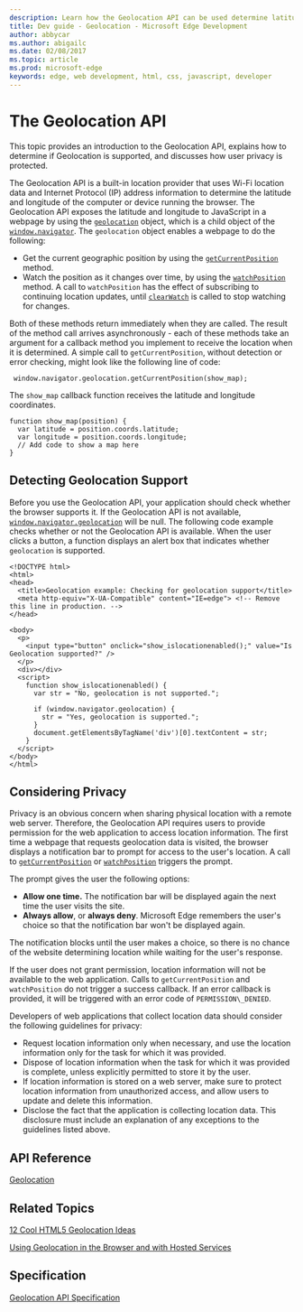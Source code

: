---description: Learn how the Geolocation API can be used determine latitude and longitude on the computer or device running the browser.
title: Dev guide - Geolocation - Microsoft Edge Development
author: abbycar
ms.author: abigailc
ms.date: 02/08/2017
ms.topic: article
ms.prod: microsoft-edge
keywords: edge, web development, html, css, javascript, developer
---# The Geolocation APIThis topic provides an introduction to the Geolocation API, explains how to determine if Geolocation is supported, and discusses how user privacy is protected.The Geolocation API is a built-in location provider that uses Wi-Fi location data and Internet Protocol (IP) address information to determine the latitude and longitude of the computer or device running the browser. The Geolocation API exposes the latitude and longitude to JavaScript in a webpage by using the [`geolocation`](https://msdn.microsoft.com/library/gg593041.aspx) object, which is a child object of the [`window.navigator`](https://msdn.microsoft.com/library/ms535867.aspx). The `geolocation` object enables a webpage to do the following:-   Get the current geographic position by using the [`getCurrentPosition`](https://msdn.microsoft.com/library/gg593067.aspx) method.-   Watch the position as it changes over time, by using the [`watchPosition`](https://msdn.microsoft.com/library/gg593068(v=vs.85).aspx) method. A call to `watchPosition` has the effect of subscribing to continuing location updates, until [`clearWatch`](https://msdn.microsoft.com/library/gg593066.aspx) is called to stop watching for changes.Both of these methods return immediately when they are called. The result of the method call arrives asynchronously - each of these methods take an argument for a callback method you implement to receive the location when it is determined.A simple call to `getCurrentPosition`, without detection or error checking, might look like the following line of code:```JS window.navigator.geolocation.getCurrentPosition(show_map);```The `show_map` callback function receives the latitude and longitude coordinates.```JSfunction show_map(position) {  var latitude = position.coords.latitude;  var longitude = position.coords.longitude;  // Add code to show a map here}```## Detecting Geolocation SupportBefore you use the Geolocation API, your application should check whether the browser supports it. If the Geolocation API is not available, [`window.navigator.geolocation`](https://msdn.microsoft.com/library/gg593041.aspx) will be null. The following code example checks whether or not the Geolocation API is available. When the user clicks a button, a function displays an alert box that indicates whether `geolocation` is supported.```JS<!DOCTYPE html><html><head>  <title>Geolocation example: Checking for geolocation support</title>  <meta http-equiv="X-UA-Compatible" content="IE=edge"> <!-- Remove this line in production. --></head><body>  <p>    <input type="button" onclick="show_islocationenabled();" value="Is Geolocation supported?" />  </p>  <div></div>  <script>    function show_islocationenabled() {      var str = "No, geolocation is not supported.";      if (window.navigator.geolocation) {        str = "Yes, geolocation is supported.";      }      document.getElementsByTagName('div')[0].textContent = str;    }  </script></body></html>```## Considering PrivacyPrivacy is an obvious concern when sharing physical location with a remote web server. Therefore, the Geolocation API requires users to provide permission for the web application to access location information. The first time a webpage that requests geolocation data is visited, the browser displays a notification bar to prompt for access to the user's location. A call to [`getCurrentPosition`](https://msdn.microsoft.com/library/gg593067.aspx) or [`watchPosition`](https://msdn.microsoft.com/library/gg593068.aspx) triggers the prompt.The prompt gives the user the following options:-   **Allow one time.** The notification bar will be displayed again the next time the user visits the site.-   **Always allow**, or **always deny**. Microsoft Edge remembers the user's choice so that the notification bar won't be displayed again.The notification blocks until the user makes a choice, so there is no chance of the website determining location while waiting for the user's response.If the user does not grant permission, location information will not be available to the web application. Calls to `getCurrentPosition` and `watchPosition` do not trigger a success callback. If an error callback is provided, it will be triggered with an error code of `PERMISSION\_DENIED`.Developers of web applications that collect location data should consider the following guidelines for privacy:-   Request location information only when necessary, and use the location information only for the task for which it was provided.-   Dispose of location information when the task for which it was provided is complete, unless explicitly permitted to store it by the user.-   If location information is stored on a web server, make sure to protect location information from unauthorized access, and allow users to update and delete this information.-   Disclose the fact that the application is collecting location data. This disclosure must include an explanation of any exceptions to the guidelines listed above.## API Reference[Geolocation](https://msdn.microsoft.com/library/hh772290.aspx)## Related Topics[12 Cool HTML5 Geolocation Ideas](http://go.microsoft.com/fwlink/p/?LinkId=247122)[Using Geolocation in the Browser and with Hosted Services](http://go.microsoft.com/fwlink/p/?LinkId=278842)## Specification[Geolocation API Specification](http://go.microsoft.com/fwlink/p/?LinkId=208506)